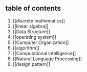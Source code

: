 ## table of contents
1. [[discrete mathematics]]
2. [[linear algebra]]
3. [[Data Structure]]
4. [[operating system]]
5. [[Computer Organization]]
6. [[algorithm]]
7. [[Computational Intelligence]]
8. [[Natural Language Processing]]
9. [[design pattern]]